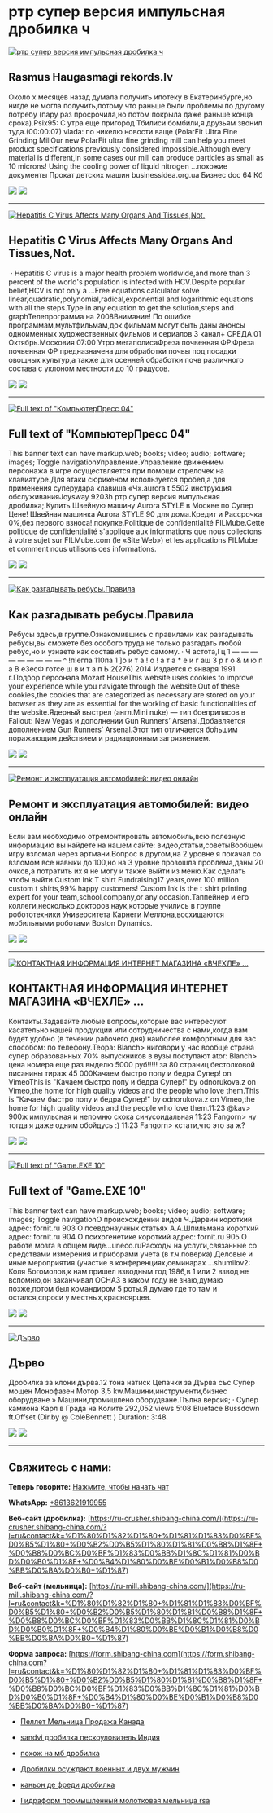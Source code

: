 # ртр супер версия импульсная дробилка ч

<a href="https://swt.shibang-china.com/?l=ru&img&k=%D1%80%D1%82%D1%80+%D1%81%D1%83%D0%BF%D0%B5%D1%80+%D0%B2%D0%B5%D1%80%D1%81%D0%B8%D1%8F+%D0%B8%D0%BC%D0%BF%D1%83%D0%BB%D1%8C%D1%81%D0%BD%D0%B0%D1%8F+%D0%B4%D1%80%D0%BE%D0%B1%D0%B8%D0%BB%D0%BA%D0%B0+%D1%87" target="_blank">![ртр супер версия импульсная дробилка ч](http://static.shibang-china.com/all-800x300/1231.jpg)</a>

## Rasmus Haugasmagi rekords.lv
Около х месяцев назад думала получить ипотеку в Екатеринбурге,но нигде не могла получить,потому что раньше были проблемы по другому потребу (пару раз просрочила,но потом покрыла даже раньше конца срока).Psix95: С утра еще пригород Тбилиси бомбили,я друзьям звонил туда.(00:00:07) vlada: по никелю новости ваще (PolarFit Ultra Fine Grinding MillOur new PolarFit ultra fine grinding mill can help you meet product specifications previously considered impossible.Although every material is different,in some cases our mill can produce particles as small as 10 microns! Using the cooling power of liquid nitrogen …похожие документы Прокат детских машин businessidea.org.ua Бизнес doc 64 Кб


<a href="https://whatsapp.shibangsoft.com/WhatsApp.php" target="_blank" title="WhatsApp">![](http://static.shibang-china.com/icon/whatsapp.png)</a> <a href="https://swt.shibang-china.com/?l=ru&icon&k=%D1%80%D1%82%D1%80+%D1%81%D1%83%D0%BF%D0%B5%D1%80+%D0%B2%D0%B5%D1%80%D1%81%D0%B8%D1%8F+%D0%B8%D0%BC%D0%BF%D1%83%D0%BB%D1%8C%D1%81%D0%BD%D0%B0%D1%8F+%D0%B4%D1%80%D0%BE%D0%B1%D0%B8%D0%BB%D0%BA%D0%B0+%D1%87" target="_blank">![](http://static.shibang-china.com/icon/chat-ru.png)</a>

---

<a href="https://swt.shibang-china.com/?l=ru&img&k=%D1%80%D1%82%D1%80+%D1%81%D1%83%D0%BF%D0%B5%D1%80+%D0%B2%D0%B5%D1%80%D1%81%D0%B8%D1%8F+%D0%B8%D0%BC%D0%BF%D1%83%D0%BB%D1%8C%D1%81%D0%BD%D0%B0%D1%8F+%D0%B4%D1%80%D0%BE%D0%B1%D0%B8%D0%BB%D0%BA%D0%B0+%D1%87" target="_blank">![Hepatitis C Virus Affects Many Organs And Tissues,Not.](http://static.shibang-china.com/all-800x300/1237.jpg)</a>

## Hepatitis C Virus Affects Many Organs And Tissues,Not.
&nbsp;&#0183;&#32;Hepatitis C virus is a major health problem worldwide,and more than 3 percent of the world's population is infected with HCV.Despite popular belief,HCV is not only a …Free equations calculator solve linear,quadratic,polynomial,radical,exponential and logarithmic equations with all the steps.Type in any equation to get the solution,steps and graphТелепрограмма на 2008Внимание! По ошибке программам,мультфильмам,док.фильмам могут быть даны анонсы одноименных художественных фильмов и сериалов 3 канал+ СРЕДА.01 Октябрь.Московия 07:00 Утро мегаполисаФреза почвенная ФР.Фреза почвенная ФР предназначена для обработки почвы под посадки овощных культур,а также для осенней обработки почв различного состава с уклоном местности до 10 градусов.


<a href="https://whatsapp.shibangsoft.com/WhatsApp.php" target="_blank" title="WhatsApp">![](http://static.shibang-china.com/icon/whatsapp.png)</a> <a href="https://swt.shibang-china.com/?l=ru&icon&k=%D1%80%D1%82%D1%80+%D1%81%D1%83%D0%BF%D0%B5%D1%80+%D0%B2%D0%B5%D1%80%D1%81%D0%B8%D1%8F+%D0%B8%D0%BC%D0%BF%D1%83%D0%BB%D1%8C%D1%81%D0%BD%D0%B0%D1%8F+%D0%B4%D1%80%D0%BE%D0%B1%D0%B8%D0%BB%D0%BA%D0%B0+%D1%87" target="_blank">![](http://static.shibang-china.com/icon/chat-ru.png)</a>

---

<a href="https://swt.shibang-china.com/?l=ru&img&k=%D1%80%D1%82%D1%80+%D1%81%D1%83%D0%BF%D0%B5%D1%80+%D0%B2%D0%B5%D1%80%D1%81%D0%B8%D1%8F+%D0%B8%D0%BC%D0%BF%D1%83%D0%BB%D1%8C%D1%81%D0%BD%D0%B0%D1%8F+%D0%B4%D1%80%D0%BE%D0%B1%D0%B8%D0%BB%D0%BA%D0%B0+%D1%87" target="_blank">![Full text of &quot;КомпьютерПресс 04&quot;](http://static.shibang-china.com/all-800x300/563.jpg)</a>

## Full text of &quot;КомпьютерПресс 04&quot;
This banner text can have markup.web; books; video; audio; software; images; Toggle navigationУправление.Управление движением персонажа в игре осуществляется при помощи стрелочек на клавиатуре.Для атаки сюрикеном используется пробел,а для применения суперудара клавиша &#171;Ч&#187;.aurora t 5502 инструкция обслуживанияJoysway 9203h ртр супер версия импульсная дробилка;.Купить Швейную машину Aurora STYLE в Москве по Супер Цене! Швейная машинка Aurora STYLE 90 для дома.Кредит и Рассрочка 0%,без первого взноса!.покупке.Politique de confidentialit&#233; FILMube.Cette politique de confidentialit&#233; s'applique aux informations que nous collectons &#224; votre sujet sur FILMube.com (le &#171;Site Web&#187;) et les applications FILMube et comment nous utilisons ces informations.


<a href="https://whatsapp.shibangsoft.com/WhatsApp.php" target="_blank" title="WhatsApp">![](http://static.shibang-china.com/icon/whatsapp.png)</a> <a href="https://swt.shibang-china.com/?l=ru&icon&k=%D1%80%D1%82%D1%80+%D1%81%D1%83%D0%BF%D0%B5%D1%80+%D0%B2%D0%B5%D1%80%D1%81%D0%B8%D1%8F+%D0%B8%D0%BC%D0%BF%D1%83%D0%BB%D1%8C%D1%81%D0%BD%D0%B0%D1%8F+%D0%B4%D1%80%D0%BE%D0%B1%D0%B8%D0%BB%D0%BA%D0%B0+%D1%87" target="_blank">![](http://static.shibang-china.com/icon/chat-ru.png)</a>

---

<a href="https://swt.shibang-china.com/?l=ru&img&k=%D1%80%D1%82%D1%80+%D1%81%D1%83%D0%BF%D0%B5%D1%80+%D0%B2%D0%B5%D1%80%D1%81%D0%B8%D1%8F+%D0%B8%D0%BC%D0%BF%D1%83%D0%BB%D1%8C%D1%81%D0%BD%D0%B0%D1%8F+%D0%B4%D1%80%D0%BE%D0%B1%D0%B8%D0%BB%D0%BA%D0%B0+%D1%87" target="_blank">![Как разгадывать ребусы.Правила](http://static.shibang-china.com/all-800x300/1302.jpg)</a>

## Как разгадывать ребусы.Правила
Ребусы здесь,в группе.Ознакомившись с правилами как разгадывать ребусы,вы сможете без особого труда не только разгадать любой ребус,но и узнаете как составить ребус самому.&nbsp;&#0183;&#32;Ч астота,Гц 1 — — — — — — — — — ^ !п!егпа 110па 1 ]о и т а ! о ! а т а * е и г аш З р г о &amp; м ю п а В еЗесФ готсе ш в и т а п Ь 2{276) 2014 Издается с января 1991 г.Подбор персонала Mozart HouseThis website uses cookies to improve your experience while you navigate through the website.Out of these cookies,the cookies that are categorized as necessary are stored on your browser as they are as essential for the working of basic functionalities of the website.Ядерный выстрел (англ.Mini nuke) — тип боеприпасов в Fallout: New Vegas и дополнении Gun Runners’ Arsenal.Добавляется дополнением Gun Runners’ Arsenal.Этот тип отличается бо́льшим поражающим действием и радиационным загрязнением.


<a href="https://whatsapp.shibangsoft.com/WhatsApp.php" target="_blank" title="WhatsApp">![](http://static.shibang-china.com/icon/whatsapp.png)</a> <a href="https://swt.shibang-china.com/?l=ru&icon&k=%D1%80%D1%82%D1%80+%D1%81%D1%83%D0%BF%D0%B5%D1%80+%D0%B2%D0%B5%D1%80%D1%81%D0%B8%D1%8F+%D0%B8%D0%BC%D0%BF%D1%83%D0%BB%D1%8C%D1%81%D0%BD%D0%B0%D1%8F+%D0%B4%D1%80%D0%BE%D0%B1%D0%B8%D0%BB%D0%BA%D0%B0+%D1%87" target="_blank">![](http://static.shibang-china.com/icon/chat-ru.png)</a>

---

<a href="https://swt.shibang-china.com/?l=ru&img&k=%D1%80%D1%82%D1%80+%D1%81%D1%83%D0%BF%D0%B5%D1%80+%D0%B2%D0%B5%D1%80%D1%81%D0%B8%D1%8F+%D0%B8%D0%BC%D0%BF%D1%83%D0%BB%D1%8C%D1%81%D0%BD%D0%B0%D1%8F+%D0%B4%D1%80%D0%BE%D0%B1%D0%B8%D0%BB%D0%BA%D0%B0+%D1%87" target="_blank">![Ремонт и эксплуатация автомобилей: видео онлайн](http://static.shibang-china.com/all-800x300/863.jpg)</a>

## Ремонт и эксплуатация автомобилей: видео онлайн
Если вам необходимо отремонтировать автомобиль,всю полезную информацию вы найдете на нашем сайте: видео,статьи,советыВообщем игру взломал через артмани.Вопрос в другом,на 2 уровне я покачал со взломом все навыки до 100,но на 3 уровне прозошла проблема,даны 20 очков,а потратить их я не могу и также выйти из меню.Как сделать чтобы выйти.Custom Ink T shirt Fundraising17 years,over 100 million custom t shirts,99% happy customers! Custom Ink is the t shirt printing expert for your team,school,company,or any occasion.Таппейнер и его коллеги,несколько докторов наук,которые учились в группе робототехники Университета Карнеги Меллона,восхищаются мобильными роботами Boston Dynamics.


<a href="https://whatsapp.shibangsoft.com/WhatsApp.php" target="_blank" title="WhatsApp">![](http://static.shibang-china.com/icon/whatsapp.png)</a> <a href="https://swt.shibang-china.com/?l=ru&icon&k=%D1%80%D1%82%D1%80+%D1%81%D1%83%D0%BF%D0%B5%D1%80+%D0%B2%D0%B5%D1%80%D1%81%D0%B8%D1%8F+%D0%B8%D0%BC%D0%BF%D1%83%D0%BB%D1%8C%D1%81%D0%BD%D0%B0%D1%8F+%D0%B4%D1%80%D0%BE%D0%B1%D0%B8%D0%BB%D0%BA%D0%B0+%D1%87" target="_blank">![](http://static.shibang-china.com/icon/chat-ru.png)</a>

---

<a href="https://swt.shibang-china.com/?l=ru&img&k=%D1%80%D1%82%D1%80+%D1%81%D1%83%D0%BF%D0%B5%D1%80+%D0%B2%D0%B5%D1%80%D1%81%D0%B8%D1%8F+%D0%B8%D0%BC%D0%BF%D1%83%D0%BB%D1%8C%D1%81%D0%BD%D0%B0%D1%8F+%D0%B4%D1%80%D0%BE%D0%B1%D0%B8%D0%BB%D0%BA%D0%B0+%D1%87" target="_blank">![КОНТАКТНАЯ ИНФОРМАЦИЯ ИНТЕРНЕТ МАГАЗИНА &#171;ВЧЕХЛЕ&#187; …](http://static.shibang-china.com/all-800x300/1414.jpg)</a>

## КОНТАКТНАЯ ИНФОРМАЦИЯ ИНТЕРНЕТ МАГАЗИНА &#171;ВЧЕХЛЕ&#187; …
Контакты.Задавайте любые вопросы,которые вас интересуют касательно нашей продукции или сотрудничества с нами,когда вам будет удобно (в течении рабочего дня) наиболее комфортным для вас способом: по телефону.Teopa: Blanch&gt; ниговори у нас вообще страна супер образованных 70% выпускников в вузы поступают ator: Blanch&gt; цена номера еще раз выделю 5000 руб!!!!! за 80 страниц бестолковой писанины тираж 45 000Качаем быстро попу и бедра Супер! on VimeoThis is &quot;Качаем быстро попу и бедра Супер!&quot; by odnorukova.z on Vimeo,the home for high quality videos and the people who love them.This is &quot;Качаем быстро попу и бедра Супер!&quot; by odnorukova.z on Vimeo,the home for high quality videos and the people who love them.11:23 @kav&gt; 900ж импульсная и непомню скока синусоидальная 11:23 Fangorn&gt; ну тогда я даже одним обойдусь :) 11:23 Fangorn&gt; кстати,что это за ж?


<a href="https://whatsapp.shibangsoft.com/WhatsApp.php" target="_blank" title="WhatsApp">![](http://static.shibang-china.com/icon/whatsapp.png)</a> <a href="https://swt.shibang-china.com/?l=ru&icon&k=%D1%80%D1%82%D1%80+%D1%81%D1%83%D0%BF%D0%B5%D1%80+%D0%B2%D0%B5%D1%80%D1%81%D0%B8%D1%8F+%D0%B8%D0%BC%D0%BF%D1%83%D0%BB%D1%8C%D1%81%D0%BD%D0%B0%D1%8F+%D0%B4%D1%80%D0%BE%D0%B1%D0%B8%D0%BB%D0%BA%D0%B0+%D1%87" target="_blank">![](http://static.shibang-china.com/icon/chat-ru.png)</a>

---

<a href="https://swt.shibang-china.com/?l=ru&img&k=%D1%80%D1%82%D1%80+%D1%81%D1%83%D0%BF%D0%B5%D1%80+%D0%B2%D0%B5%D1%80%D1%81%D0%B8%D1%8F+%D0%B8%D0%BC%D0%BF%D1%83%D0%BB%D1%8C%D1%81%D0%BD%D0%B0%D1%8F+%D0%B4%D1%80%D0%BE%D0%B1%D0%B8%D0%BB%D0%BA%D0%B0+%D1%87" target="_blank">![Full text of &quot;Game.EXE 10&quot;](http://static.shibang-china.com/all-800x300/357.jpg)</a>

## Full text of &quot;Game.EXE 10&quot;
This banner text can have markup.web; books; video; audio; software; images; Toggle navigationО происхождении видов Ч.Дарвин короткий адрес: fornit.ru 903 О псевдонаучных статьях А.А.Шпильмана короткий адрес: fornit.ru 904 О психогенетике короткий адрес: fornit.ru 905 О работе мозга в общем виде…uneco.ruРасходы на услуги,связанные со средствами измерения и приборами учета (в т.ч.поверка) Деловые и иные мероприятия (участие в конференциях,семинарах …shumilov2: Коля Богомолов,к нам пришел взводным год 1986,в 1 или 2 взвод не вспомню,он заканчивал ОСНАЗ в каком году не знаю,думаю позже,потом был командиром 5 роты.Я думаю где то там и остался,спроси у местных,красноярцев.


<a href="https://whatsapp.shibangsoft.com/WhatsApp.php" target="_blank" title="WhatsApp">![](http://static.shibang-china.com/icon/whatsapp.png)</a> <a href="https://swt.shibang-china.com/?l=ru&icon&k=%D1%80%D1%82%D1%80+%D1%81%D1%83%D0%BF%D0%B5%D1%80+%D0%B2%D0%B5%D1%80%D1%81%D0%B8%D1%8F+%D0%B8%D0%BC%D0%BF%D1%83%D0%BB%D1%8C%D1%81%D0%BD%D0%B0%D1%8F+%D0%B4%D1%80%D0%BE%D0%B1%D0%B8%D0%BB%D0%BA%D0%B0+%D1%87" target="_blank">![](http://static.shibang-china.com/icon/chat-ru.png)</a>

---

<a href="https://swt.shibang-china.com/?l=ru&img&k=%D1%80%D1%82%D1%80+%D1%81%D1%83%D0%BF%D0%B5%D1%80+%D0%B2%D0%B5%D1%80%D1%81%D0%B8%D1%8F+%D0%B8%D0%BC%D0%BF%D1%83%D0%BB%D1%8C%D1%81%D0%BD%D0%B0%D1%8F+%D0%B4%D1%80%D0%BE%D0%B1%D0%B8%D0%BB%D0%BA%D0%B0+%D1%87" target="_blank">![Дърво](http://static.shibang-china.com/all-800x300/68.jpg)</a>

## Дърво
Дробилка за клони дърва.12 тона натиск Цепачки за Дърва със Супер мощен Монофазен Мотор 3,5 kw.Машини,инструменти,бизнес оборудване &#187; Машини,промишлено оборудване.Пълна версия;&nbsp;&#0183;&#32;Супер камиона Карл в Града на Колите 292,052 views 5:08 Blueface Bussdown ft.Offset (Dir.by @ ColeBennett ) Duration: 3:48.

<a href="https://whatsapp.shibangsoft.com/WhatsApp.php" target="_blank" title="WhatsApp">![](http://static.shibang-china.com/icon/whatsapp.png)</a> <a href="https://swt.shibang-china.com/?l=ru&icon&k=%D1%80%D1%82%D1%80+%D1%81%D1%83%D0%BF%D0%B5%D1%80+%D0%B2%D0%B5%D1%80%D1%81%D0%B8%D1%8F+%D0%B8%D0%BC%D0%BF%D1%83%D0%BB%D1%8C%D1%81%D0%BD%D0%B0%D1%8F+%D0%B4%D1%80%D0%BE%D0%B1%D0%B8%D0%BB%D0%BA%D0%B0+%D1%87" target="_blank">![](http://static.shibang-china.com/icon/chat-ru.png)</a>

---
## Свяжитесь с нами:

**Теперь говорите:** [Нажмите, чтобы начать чат](https://swt.shibang-china.com?l=ru&contact&k=%D1%80%D1%82%D1%80+%D1%81%D1%83%D0%BF%D0%B5%D1%80+%D0%B2%D0%B5%D1%80%D1%81%D0%B8%D1%8F+%D0%B8%D0%BC%D0%BF%D1%83%D0%BB%D1%8C%D1%81%D0%BD%D0%B0%D1%8F+%D0%B4%D1%80%D0%BE%D0%B1%D0%B8%D0%BB%D0%BA%D0%B0+%D1%87)

**WhatsApp:**  [+8613621919955](https://whatsapp.shibangsoft.com/WhatsApp.php)

**Веб-сайт (дробилка):** [https://ru-crusher.shibang-china.com/](https://ru-crusher.shibang-china.com/?l=ru&contact&k=%D1%80%D1%82%D1%80+%D1%81%D1%83%D0%BF%D0%B5%D1%80+%D0%B2%D0%B5%D1%80%D1%81%D0%B8%D1%8F+%D0%B8%D0%BC%D0%BF%D1%83%D0%BB%D1%8C%D1%81%D0%BD%D0%B0%D1%8F+%D0%B4%D1%80%D0%BE%D0%B1%D0%B8%D0%BB%D0%BA%D0%B0+%D1%87)

**Веб-сайт (мельница):** [https://ru-mill.shibang-china.com/](https://ru-mill.shibang-china.com/?l=ru&contact&k=%D1%80%D1%82%D1%80+%D1%81%D1%83%D0%BF%D0%B5%D1%80+%D0%B2%D0%B5%D1%80%D1%81%D0%B8%D1%8F+%D0%B8%D0%BC%D0%BF%D1%83%D0%BB%D1%8C%D1%81%D0%BD%D0%B0%D1%8F+%D0%B4%D1%80%D0%BE%D0%B1%D0%B8%D0%BB%D0%BA%D0%B0+%D1%87)

**Форма запроса:** [https://form.shibang-china.com](https://form.shibang-china.com?l=ru&contact&k=%D1%80%D1%82%D1%80+%D1%81%D1%83%D0%BF%D0%B5%D1%80+%D0%B2%D0%B5%D1%80%D1%81%D0%B8%D1%8F+%D0%B8%D0%BC%D0%BF%D1%83%D0%BB%D1%8C%D1%81%D0%BD%D0%B0%D1%8F+%D0%B4%D1%80%D0%BE%D0%B1%D0%B8%D0%BB%D0%BA%D0%B0+%D1%87)

* [Пеллет Мельница Продажа Канада](../123/%D0%9F%D0%B5%D0%BB%D0%BB%D0%B5%D1%82%20%D0%9C%D0%B5%D0%BB%D1%8C%D0%BD%D0%B8%D1%86%D0%B0%20%D0%9F%D1%80%D0%BE%D0%B4%D0%B0%D0%B6%D0%B0%20%D0%9A%D0%B0%D0%BD%D0%B0%D0%B4%D0%B0.md)

* [sandvi дробилка пескоуловитель Индия](../123/sandvi%20%D0%B4%D1%80%D0%BE%D0%B1%D0%B8%D0%BB%D0%BA%D0%B0%20%D0%BF%D0%B5%D1%81%D0%BA%D0%BE%D1%83%D0%BB%D0%BE%D0%B2%D0%B8%D1%82%D0%B5%D0%BB%D1%8C%20%D0%98%D0%BD%D0%B4%D0%B8%D1%8F.md)

* [похож на мб дробилка](../121/%D0%BF%D0%BE%D1%85%D0%BE%D0%B6%20%D0%BD%D0%B0%20%D0%BC%D0%B1%20%D0%B4%D1%80%D0%BE%D0%B1%D0%B8%D0%BB%D0%BA%D0%B0.md)

* [Дробилки осуждают военных и двух мужчин](../123/%D0%94%D1%80%D0%BE%D0%B1%D0%B8%D0%BB%D0%BA%D0%B8%20%D0%BE%D1%81%D1%83%D0%B6%D0%B4%D0%B0%D1%8E%D1%82%20%D0%B2%D0%BE%D0%B5%D0%BD%D0%BD%D1%8B%D1%85%20%D0%B8%20%D0%B4%D0%B2%D1%83%D1%85%20%D0%BC%D1%83%D0%B6%D1%87%D0%B8%D0%BD.md)

* [каньон де фреди дробилка](../121/%D0%BA%D0%B0%D0%BD%D1%8C%D0%BE%D0%BD%20%D0%B4%D0%B5%20%D1%84%D1%80%D0%B5%D0%B4%D0%B8%20%D0%B4%D1%80%D0%BE%D0%B1%D0%B8%D0%BB%D0%BA%D0%B0.md)

* [Гидраформ промышленный молотковая мельница rsa](../121/%D0%93%D0%B8%D0%B4%D1%80%D0%B0%D1%84%D0%BE%D1%80%D0%BC%20%D0%BF%D1%80%D0%BE%D0%BC%D1%8B%D1%88%D0%BB%D0%B5%D0%BD%D0%BD%D1%8B%D0%B9%20%D0%BC%D0%BE%D0%BB%D0%BE%D1%82%D0%BA%D0%BE%D0%B2%D0%B0%D1%8F%20%D0%BC%D0%B5%D0%BB%D1%8C%D0%BD%D0%B8%D1%86%D0%B0%20rsa.md)